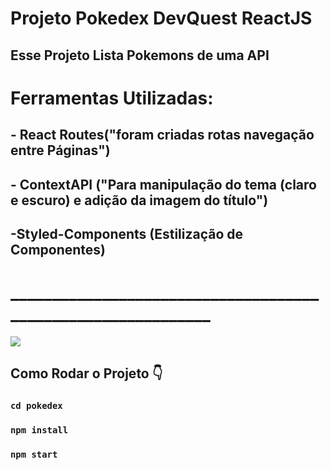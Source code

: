 # Projeto Pokedex DevQuest ReactJS

## Esse Projeto Lista Pokemons de uma API
# Ferramentas Utilizadas: 
## - React Routes("foram criadas rotas navegação entre Páginas")   
## - ContextAPI ("Para manipulação do tema (claro e escuro) e adição da imagem do título")
## -Styled-Components (Estilização de Componentes)
 # _____________________________________________________________
<img src="./poke.gif">

## Como Rodar o Projeto 👇
### `cd pokedex`
### `npm install`
### `npm start`
